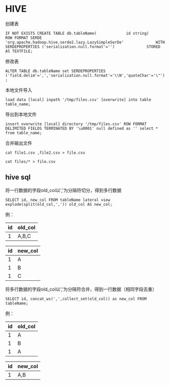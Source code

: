 # HIVE

创建表

`IF NOT EXISTS
 CREATE TABLE db.tableName(
​            id string)
​            ROW FORMAT SERDE 
​            'org.apache.hadoop.hive.serde2.lazy.LazySimpleSerDe' 
​            WITH SERDEPROPERTIES ('serialization.null.format'='') 
​            STORED AS TEXTFILE;`

修改表

`ALTER TABLE db.tableName
set SERDEPROPERTIES ('field.delim'=',','serialization.null.format'='\\N','quoteChar'='\"');`

本地文件导入

`load data [local] inpath '/tmp/files.csv' [overwrite] into table table_name;`

导出到本地文件

`insert overwrite [local] directory '/tmp/files.csv' ROW FORMAT DELIMITED FIELDS TERMINATED BY '\u0001' null defined as '' select * from table_name;`

合并输出文件

`cat file1.csv ,file2.csv > file.csv`

`cat files/* > file.csv`

## hive sql

将一行数据的字段old_col以','为分隔符切分，得到多行数据

`SELECT id, new_col FROM tableName lateral view explode(split(old_col,',')) old_col AS new_col;`

例：

| id   | old_col |
| ---- | ------- |
| 1    | A,B,C   |

| id   | new_col |
| ---- | ------- |
| 1    | A       |
| 1    | B       |
| 1    | C       |

将多行数据的字段old_col以‘,’为分隔符合并，得到一行数据（相同字段去重）

`SELECT id, concat_ws(',',collect_set(old_col)) as new_col FROM tableName;`

例：

| id   | old_col |
| ---- | ------- |
| 1    | A       |
| 1    | B       |
| 1    | A       |

| id   | new_col |
| ---- | ------- |
| 1    | A,B     |

